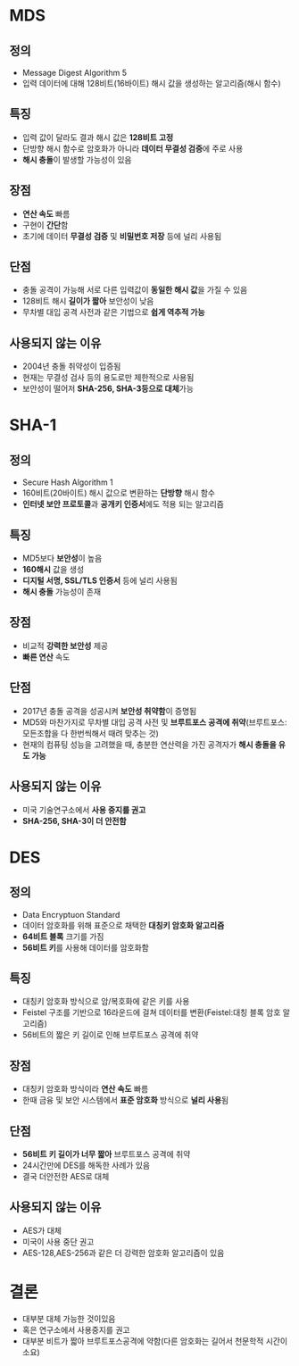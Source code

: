 # MDS
## 정의
- Message Digest Algorithm 5
- 입력 데이터에 대해 128비트(16바이트) 해시 값을 생성하는 알고리즘(해시 함수)
## 특징
- 입력 값이 달라도 결과 해시 값은 **128비트 고정**
- 단방향 해시 함수로 암호화가 아니라 **데이터 무결성 검증**에 주로 사용
- **해시 충돌**이 발생할 가능성이 있음
## 장점
- **연산 속도** 빠름
- 구현이 **간단**함
- 초기에 데이터 **무결성 검증** 및 **비밀번호 저장** 등에 널리 사용됨
## 단점
- 충돌 공격이 가능해 서로 다른 입력값이 **동일한 해시 값**을 가질 수 있음
- 128비트 해시 **길이가 짧아** 보안성이 낮음
- 무차별 대입 공격 사전과 같은 기법으로 **쉽게 역추적 가능**
## 사용되지 않는 이유
- 2004년 충돌 취약성이 입증됨
- 현재는 무결성 검사 등의 용도로만 제한적으로 사용됨
- 보안성이 떨어저 **SHA-256, SHA-3등으로 대체**가능
# SHA-1
## 정의
- Secure Hash Algorithm 1
- 160비트(20바이트) 해시 값으로 변환하는 **단방향** 해시 함수
- **인터넷 보안 프로토콜**과 **공개키 인증서**에도 적용 되는 알고리즘
## 특징
- MD5보다 **보안성**이 높음
- **160해시** 값을 생성
- **디지털 서명, SSL/TLS 인증서** 등에 널리 사용됨
- **해시 충돌** 가능성이 존재
## 장점
- 비교적 **강력한 보안성** 제공
- **빠른 연산** 속도
## 단점
- 2017년 충돌 공격을 성공시켜 **보안성 취약함**이 증명됨
- MD5와 마찬가지로 무차별 대입 공격 사전 및 **브루트포스 공격에 취약**(브루트포스: 모든조합을 다 한번씩해서 때려 맞추는 것)
- 현재의 컴퓨팅 성능을 고려했을 때, 충분한 연산력을 가진 공격자가 **해시 충돌을 유도 가능**
## 사용되지 않는 이유
- 미국 기술연구소에서 **사용 중지를 권고**
- **SHA-256, SHA-3이 더 안전함**
# DES
## 정의
- Data Encryptuon Standard
- 데이터 암호화를 위해 표준으로 채택한 **대칭키 암호화 알고리즘**
- **64비트 블록** 크기를 가짐
- **56비트 키**를 사용해 데이터를 암호화함
## 특징
- 대칭키 암호화 방식으로 암/복호화에 같은 키를 사용
- Feistel 구조를 기반으로 16라운드에 걸쳐 데이터를 변환(Feistel:대칭 블록 암호 알고리즘)
- 56비트의 짧은 키 길이로 인해 브루트포스 공격에 취약
## 장점
- 대칭키 암호화 방식이라 **연산 속도** 빠름
- 한때 금융 및 보안 시스템에서 **표준 암호화** 방식으로 **널리 사용**됨
## 단점
- **56비트 키 길이가 너무 짧아** 브루트포스 공격에 취약
- 24시간만에 DES를 해독한 사례가 있음
- 결국 더안전한 AES로 대체
## 사용되지 않는 이유
- AES가 대체
- 미국이 사용 중단 권고
- AES-128,AES-256과 같은 더 강력한 암호화 알고리즘이 있음
# 결론
- 대부분 대체 가능한 것이있음
- 혹은 연구소에서 사용중지를 권고
- 대부분 비트가 짧아 브루트포스공격에 약함(다른 암호화는 길어서 천문학적 시간이 소요)
